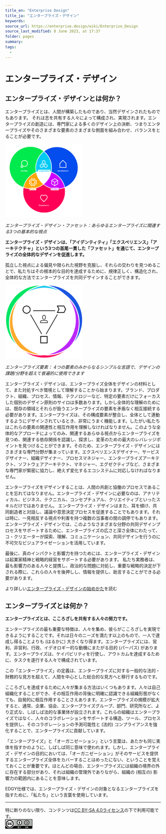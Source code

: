 ```yaml
---
title_en: "Enterprise Design"
title_ja: "エンタープライズ・デザイン"
keywords: 
source_url: https://enterprise.design/wiki/Enterprise_Design
source_last_modified: 8 June 2023, at 17:37
folder: pages
summary:
tags: 
  - 
---
```

# エンタープライズ・デザイン
## エンタープライズ・デザインとは何か？
エンタープライズとは、人間が構築したものであり、当然デザインされたものでもあります。 それは志を共有する人々によって構成され、実現されます。エンタープライズの創造には、専門家による多くのデザイン上の決断、つまりエンタープライズやそのさまざまな要素のさまざまな側面を組み合わせ、バランスをとることが必要です。

<img src="https://github.com/Yoshiyuki-iasa/EDGY23_ja/blob/main/media/enterprise-design-facets.png?raw=true" width="50%">

_エンタープライズ・デザイン・ファセット：あらゆるエンタープライズに関連する3つの基本的な視点_

**エンタープライズ・デザインは、「アイデンティティ」「エクスペリエンス」「アーキテクチャ」という3つの首尾一貫した「ファセット」を通じて、エンタープライズの全体的なデザインを促進します。**

孤立した視点による偏見や限られた視野を克服し、それらの交わりを見つめることで、私たちはその根本的な目的を達成するために、規律正しく、構造化され、全体的な方法でエンタープライズを共同デザインすることができます。

<img src="https://github.com/Yoshiyuki-iasa/EDGY23_ja/blob/main/media/Enterprise-Base-Elements.png?raw=true" width="50%">

_エンタープライズ要素： 4つの要素のみからなるシンプルな言語で、デザインの課題/分野を超えて普遍的に使用できます_

エンタープライズ・デザインは、エンタープライズ全体をデザインの材料として、また対処すべき環境として理解することから始まります。ブランド、プロダクト、組織、プロセス、情報、テクノロジーなど、特定の要素だけにフォーカスした個別のデザイン原則のサイロは多数あります。しかし全体的な理解のためには、既存の領域とそれらが扱うエンタープライズの要素を矛盾なく相互接続する必要があります。エンタープライズは、その構成要素が整合し、全体として連動するようにデザインされているとき、非常にうまく機能します。したがい私たちはこれらの要素の関連性と相互作用を理解しなければなりません。このような全体的なアプローチによってのみ、関連するあらゆる視点からエンタープライズを見つめ、関連する依存関係を認識し、探求し、変革のための最大のレバレッジポイントを見つけることができます。そのため、エンタープライズ・デザインにはさまざまな専門分野が集まっています。エクスペリエンスデザイナー、サービスデザイナー、組織デザイナー、プロセスマネジャー、エンタープライズアーキテクト、ソフトウェアアーキテクト、マネジャー、エグゼクティブなど、さまざまな専門家が緊密に協力し、絶えず変化するエコシステムに対応しなければなりません。

エンタープライズをデザインすることは、人間の共創と協働のプロセスであることを忘れてはなりません。エンタープライズ・デザインに必要なのは、アナリティカル、ビジネス、テクニカル、コンセプチュアル、クリエイティブといったスキルだけではありません。 エンタープライズ・デザインはまた、耳を傾け、共同創造者と対話し、議論や意思決定プロセスを促進することでもあります。それは時に、一見相反する視点や利害を持つ複数の当事者の間の調停でもあります。エンタープライズ・デザインでは、このようなさまざまな分野の共同デザインプロセスをサポートするために、エンタープライズの広さと深さ全体にわたって、コ・クリエーターが探索、理解、コミュニケーション、共同デザインを行うのに不可欠なビジュアライゼーションを活用しています。

最後に、真のインパクトと影響力を持つためには、エンタープライズ・デザインは起業家精神と戦略的経営をサポートする必要があります。 私たち実務者は、最も影響力のある人々と提携し、政治的な問題に対処し、重要な戦略的決定が下される際に、これらの人々を後押しし、情報を提供し、助言することができる必要があります。

より詳しい[エンタープライズ・デザインの始めかた](getting_started_ja.md)を読む

## エンタープライズとは何か？
**エンタープライズとは、こころざしを共有する人々の努力です。**

エンタープライズの最も重要な特徴は、人々を集め、彼らがこころざしを実現できるようにすることです。それは日々のニーズを満たす以上のもので、一人で達成し得ることよりも (はるかに) 大きくなり得ます。エンタープライズには、営利、非営利、行政、イデオロギー的な動機にまたがる目的 (パーパス) があります。エンタープライズは、ケイパビリティを行使し、アウトカムを達成するために、タスクを遂行する人々で構成されています。

この「エンタープライズ」の定義は、エンタープライズに対する一般的な法的・財務的な見方を超えて、人間を中心とした総合的な見方へと移行するものです。

こころざしを達成するために人々が集まる方法はいくつもあります。人々は自己組織化することができ、その相互作用の背後に明確に認識できる組織形態がなくても、自発的に相互作用することさえあります。エンタープライズの規模が拡大すると、通常、企業、協会、エンタープライズグループ、部門、研究所など、より正式な、しばしば法的な事業体が設立されます。これらの組織はエンタープライズではなく、人々のコラボレーションをサポートする構造、ツール、プロセスを提供し、そのコラボレーションの予測可能性と (法的) コンプライアンスを強化することで、エンタープライズに貢献しています。

「エンタープライズ」と「オーガニゼーション」という言葉は、あたかも同じ実体を指すかのように、しばしば同じ意味で使われます。しかし、エンタープライズ・デザインの目的においては、「オーガニゼーション」がそのサービスを提供するエンタープライズ全体をカバーすることはめったにない、ということを覚えておくことが重要です。ほとんどの場合、エンタープライズには組織の境界の外に存在する部分があり、それは組織の管理外でありながら、組織の (相互の) 影響力の範囲内にあることを意味します。

EDGY仕様では、エンタープライズ・デザインの対象となるエンタープライズを指すために、「私たち」という言葉を使用しています。

---
特に断りのない限り、コンテンツは[CC BY-SA 4.0ライセンス](./pages/license_ja.md)の下で利用可能です。
<br><a href="./pages/license_ja.md"> <img src="https://github.com/Yoshiyuki-iasa/EDGY23_ja/blob/main/media/cc.png?raw=true" alt="CC logo"></a>

